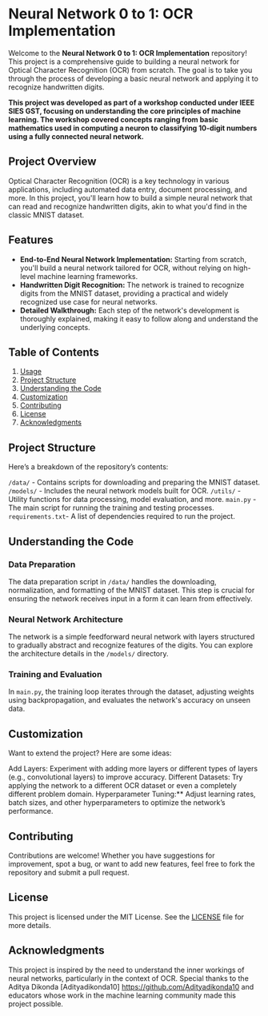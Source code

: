 # Neural Network 0 to 1: OCR Implementation

Welcome to the **Neural Network 0 to 1: OCR Implementation** repository! This project is a comprehensive guide to building a neural network for Optical Character Recognition (OCR) from scratch. The goal is to take you through the process of developing a basic neural network and applying it to recognize handwritten digits.

**This project was developed as part of a workshop conducted under IEEE SIES GST, focusing on understanding the core principles of machine learning. The workshop covered concepts ranging from basic mathematics used in computing a neuron to classifying 10-digit numbers using a fully connected neural network.**

## Project Overview

Optical Character Recognition (OCR) is a key technology in various applications, including automated data entry, document processing, and more. In this project, you'll learn how to build a simple neural network that can read and recognize handwritten digits, akin to what you'd find in the classic MNIST dataset.

## Features

- **End-to-End Neural Network Implementation:** Starting from scratch, you'll build a neural network tailored for OCR, without relying on high-level machine learning frameworks.
- **Handwritten Digit Recognition:** The network is trained to recognize digits from the MNIST dataset, providing a practical and widely recognized use case for neural networks.
- **Detailed Walkthrough:** Each step of the network's development is thoroughly explained, making it easy to follow along and understand the underlying concepts.

## Table of Contents

1. [Usage](#usage)
2. [Project Structure](#project-structure)
3. [Understanding the Code](#understanding-the-code)
4. [Customization](#customization)
5. [Contributing](#contributing)
6. [License](#license)
7. [Acknowledgments](#acknowledgments)

## Project Structure

Here’s a breakdown of the repository’s contents:

`/data/` - Contains scripts for downloading and preparing the MNIST dataset.
`/models/` - Includes the neural network models built for OCR.
`/utils/` - Utility functions for data processing, model evaluation, and more.
`main.py` - The main script for running the training and testing processes.
`requirements.txt`- A list of dependencies required to run the project.

## Understanding the Code

### Data Preparation
The data preparation script in `/data/` handles the downloading, normalization, and formatting of the MNIST dataset. This step is crucial for ensuring the network receives input in a form it can learn from effectively.

### Neural Network Architecture
The network is a simple feedforward neural network with layers structured to gradually abstract and recognize features of the digits. You can explore the architecture details in the `/models/` directory.

### Training and Evaluation
In `main.py`, the training loop iterates through the dataset, adjusting weights using backpropagation, and evaluates the network's accuracy on unseen data.

## Customization

Want to extend the project? Here are some ideas:

Add Layers: Experiment with adding more layers or different types of layers (e.g., convolutional layers) to improve accuracy.
Different Datasets: Try applying the network to a different OCR dataset or even a completely different problem domain.
Hyperparameter Tuning:** Adjust learning rates, batch sizes, and other hyperparameters to optimize the network’s performance.

## Contributing

Contributions are welcome! Whether you have suggestions for improvement, spot a bug, or want to add new features, feel free to fork the repository and submit a pull request.

## License

This project is licensed under the MIT License. See the [LICENSE](LICENSE) file for more details.

## Acknowledgments

This project is inspired by the need to understand the inner workings of neural networks, particularly in the context of OCR. Special thanks to the Aditya Dikonda [Adityadikonda10] https://github.com/Adityadikonda10  and educators whose work in the machine learning community made this project possible.
